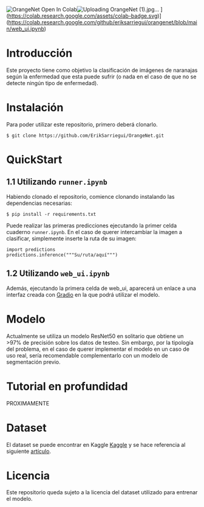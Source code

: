![OrangeNet](https://github.com/ErikSarriegui/OrangeNet/assets/92121483/bfa99b7e-a1a1-4a7a-bfde-5a8ef4ac8ca4)
Open In Colab![Uploading OrangeNet (1).jpg…]()
](https://colab.research.google.com/assets/colab-badge.svg)](https://colab.research.google.com/github/eriksarriegui/orangenet/blob/main/web_ui.ipynb)
# **Introducción**
Este proyecto tiene como objetivo la clasificación de imágenes de naranajas según la enfermedad que esta puede sufrir (o nada en el caso de que no se detecte ningún tipo de enfermedad).

# **Instalación**
Para poder utilizar este repositorio, primero deberá clonarlo.
```
$ git clone https://github.com/ErikSarriegui/OrangeNet.git
```

# **QuickStart**
## 1.1 Utilizando `runner.ipynb`
Habiendo clonado el repositorio, comience clonando instalando las dependencias necesarias:
```
$ pip install -r requirements.txt
```

Puede realizar las primeras predicciones ejecutando la primer celda cuaderno `runner.ipynb`. En el caso de querer intercambiar la imagen a clasificar, simplemente inserte la ruta de su imagen:
```
import predictions
predictions.inference("""Su/ruta/aquí""")
```
## 1.2 Utilizando `web_ui.ipynb`
Además, ejecutando la primera celda de web_ui, aparecerá un enlace a una interfaz creada con [Gradio](https://www.gradio.app/) en la que podrá utilizar el modelo.

# **Modelo**
Actualmente se utiliza un modelo ResNet50 en solitario que obtiene un >97% de precisión sobre los datos de testeo. Sin embargo, por la tipología del problema, en el caso de querer implementar el modelo en un caso de uso real, sería recomendable complementarlo con un modelo de segmentación previo.

# **Tutorial en profundidad**
PROXIMAMENTE

# **Dataset**
El dataset se puede encontrar en Kaggle [Kaggle](https://www.kaggle.com/datasets/jonathansilva2020/orange-diseases-dataset) y se hace referencia al siguiente [artículo](https://www.researchgate.net/publication/351229211_IDiSSC_Edge-computing-based_Intelligent_Diagnosis_Support_System_for_Citrus_Inspection).

# **Licencia**
Este repositorio queda sujeto a la licencia del dataset utilizado para entrenar el modelo.
